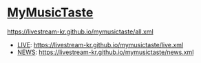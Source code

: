 # [MyMusicTaste](https://www.mymusictaste.com/)
https://livestream-kr.github.io/mymusictaste/all.xml
- [LIVE](https://www.mymusictaste.com/live/): https://livestream-kr.github.io/mymusictaste/live.xml
- [NEWS](https://www.mymusictaste.com/news/): https://livestream-kr.github.io/mymusictaste/news.xml
